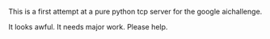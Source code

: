 This is a first attempt at a pure python tcp server for the google aichallenge.

It looks awful.  It needs major work.  Please help.
